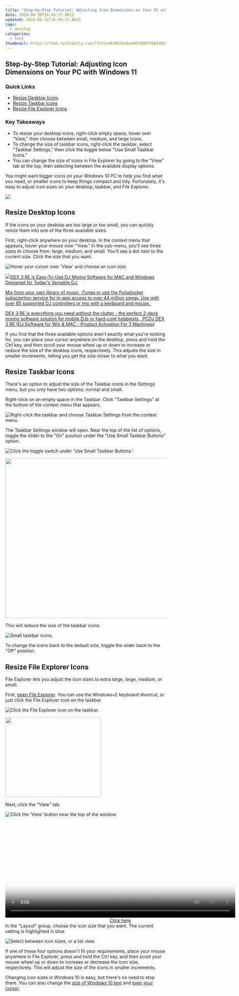 ```yaml
---
title: "Step-by-Step Tutorial: Adjusting Icon Dimensions on Your PC with Windows 11"
date: 2024-08-30T16:49:17.801Z
updated: 2024-08-31T16:49:17.801Z
tags:
  - desktop
categories:
  - tech
thumbnail: https://thmb.techidaily.com/f7e33e46d8576e8a405f890f9187eb22b423a0b9361503ab0ea4cb809046ec66.jpg
---
```


## Step-by-Step Tutorial: Adjusting Icon Dimensions on Your PC with Windows 11

### Quick Links

* [Resize Desktop Icons](https://instagram-video-recordings.techidaily.com/new-mastering-instagrams-video-opposites-a-tutorial-for-2024/)
* [Resize Taskbar Icons](https://fake-location.techidaily.com/looking-for-a-location-changer-on-meizu-21-pro-look-no-further-drfone-by-drfone-virtual-android/)
* [Resize File Explorer Icons](https://video-creation-software.techidaily.com/updated-in-2024-discover-the-best-online-neon-sign-tools-for-beginners/)

### Key Takeaways

* To resize your desktop icons, right-click empty space, hover over "View," then choose between small, medium, and large icons.
* To change the size of taskbar icons, right-click the taskbar, select "Taskbar Settings," then click the toggle below "Use Small Taskbar Icons."
* You can change the size of icons in File Explorer by going to the "View" tab at the top, then selecting between the available display options.

 You might want bigger icons on your Windows 10 PC to help you find what you need, or smaller icons to keep things compact and tidy. Fortunately, it's easy to adjust icon sizes on your desktop, taskbar, and File Explorer.

<!-- affiliate ads begin -->
<a href="https://store.massmailsoftware.com/order/checkout.php?PRODS=1047974&QTY=1&AFFILIATE=108875&CART=1"><img src="https://secure.avangate.com/images/merchant/dc87c13749315c7217cdc4ac692e704c/banera_for_partners-04_%281%29.jpg" border="0"></a>
<!-- affiliate ads end -->
##  Resize Desktop Icons

 If the icons on your desktop are too large or too small, you can quickly resize them into one of the three available sizes.

 First, right-click anywhere on your desktop. In the context menu that appears, hover your mouse over "View." In the sub-menu, you'll see three sizes to choose from: large, medium, and small. You'll see a dot next to the current size. Click the size that you want.

![Hover your cursor over 'View' and choose an icon size.](https://static1.howtogeekimages.com/wordpress/wp-content/uploads/2021/07/Hover-your-cursor-over-View-and-choose-an-icon-size..png) 

<!-- affiliate ads begin -->
<a href="https://shop.pcdj.com/order/checkout.php?PRODS=4698827&QTY=1&AFFILIATE=108875&CART=1"> <img src="https://secure.avangate.com/images/merchant/47f4b6321e9fd8e8f7326a6adc1a7c1e/products/dex3REpage-newmainscreenshot.png" border="0">DEX 3 RE is Easy-To-Use DJ Mixing Software for MAC and Windows Designed for Today's Versatile DJ. 

 Mix from your own library of music, iTunes or use the Pulselocker subsciprtion service for in-app access to over 44 million songs. Use with over 85 supported DJ controllers or mix with a keyboard and mouse.  

 DEX 3 RE is everything you need without the clutter - the perfect 2-deck mixing software solution for mobile DJs or hard-core hobbiests.  
 PCDJ DEX 3 RE (DJ Software for Win & MAC - Product Activation For 3 Machines)</a>
<!-- affiliate ads end -->
 If you find that the three available options aren't exactly what you're looking for, you can place your cursor anywhere on the desktop, press and hold the Ctrl key, and then scroll your mouse wheel up or down to increase or reduce the size of the desktop icons, respectively. This adjusts the size in smaller increments, letting you get the size closer to what you want.

##  Resize Taskbar Icons

 There's an option to adjust the size of the Taskbar icons in the Settings menu, but you only have two options: normal and small.

 Right-click on an empty space in the Taskbar. Click "Taskbar Settings" at the bottom of the context menu that appears.

![Right-click the taskbar and choose Taskbar Settings from the context menu.](https://static1.howtogeekimages.com/wordpress/wp-content/uploads/2021/07/Right-click-the-taskbar-and-choose-Taskbar-Settings-from-the-context-menu..png) 

 The Taskbar Settings window will open. Near the top of the list of options, toggle the slider to the "On" position under the "Use Small Taskbar Buttons" option.

![Click the toggle switch under 'Use Small Taskbar Buttons.'](https://static1.howtogeekimages.com/wordpress/wp-content/uploads/2024/01/1-use-small-taskbar-buttons.png) 

<!-- affiliate ads begin -->
<a href="https://appsumo.8odi.net/c/5597632/2087407/7443" target="_top" id="2087407"><img src="//a.impactradius-go.com/display-ad/7443-2087407" border="0" alt="" width="600" height="500"/></a><img height="0" width="0" src="https://appsumo.8odi.net/i/5597632/2087407/7443" style="position:absolute;visibility:hidden;" border="0" />
<!-- affiliate ads end -->
 This will reduce the size of the taskbar icons.

![Small taskbar icons.](https://static1.howtogeekimages.com/wordpress/wp-content/uploads/2021/07/Small-taskbar-icons..png) 

<!-- affiliate ads begin -->

<!-- affiliate ads end -->
 To change the icons back to the default size, toggle the slider back to the "Off" position.

##  Resize File Explorer Icons

 File Explorer lets you adjust the icon sizes to extra large, large, medium, or small.

 First, [open File Explorer](https://youtube-web.techidaily.com/ed-2024-approved-streamers-financial-health-check-in-youtubers/). You can use the Windows+E keyboard shortcut, or just click the File Explorer icon on the taskbar.

![Click the File Explorer icon on the taskbar.](https://static1.howtogeekimages.com/wordpress/wp-content/uploads/2024/01/2-open-file-explorer.png) 

<!-- affiliate ads begin -->
<a href="https://printrendy.pxf.io/c/5597632/1453721/17020" target="_top" id="1453721"><img src="//a.impactradius-go.com/display-ad/17020-1453721" border="0" alt="" width="300" height="250"/></a><img height="0" width="0" src="https://imp.pxf.io/i/5597632/1453721/17020" style="position:absolute;visibility:hidden;" border="0" />
<!-- affiliate ads end -->
 Next, click the "View" tab.

![Click the 'View' button near the top of the window.](https://static1.howtogeekimages.com/wordpress/wp-content/uploads/2024/01/3-click-view.png) 

<!-- affiliate ads begin -->
<span id="1993650">
					<video width="720" height="300" style="cursor:pointer"
           poster="//a.impactradius-go.com/display-clicktoplayimage/1993650.jpeg"
           onclick="if(!this.playClicked){this.play();this.setAttribute('controls',true);this.playClicked=true;}">
	   <source src="//a.impactradius-go.com/display-ad/22993-1993650">
	   <img src="//a.impactradius-go.com/display-clicktoplayimage/1993650.jpeg" style="border: none; height: 100%; width: 100%; object-fit: contain">
	</video>
	<div style="width:720px;text-align:center"><a href="javascript:window.open(decodeURIComponent('https%3A%2F%2Fhomestyler.sjv.io%2Fc%2F5597632%2F1993650%2F22993'), '_blank');void(0);">Click here</a></div>
</span>
<img height="0" width="0" src="https://imp.pxf.io/i/5597632/1993650/22993" style="position:absolute;visibility:hidden;" border="0" />
<!-- affiliate ads end -->
 In the "Layout" group, choose the icon size that you want. The current setting is highlighted in blue.

![Select between icon sizes, or a list view.](https://static1.howtogeekimages.com/wordpress/wp-content/uploads/2024/01/4-icon-sizes.png) 

 If one of these four options doesn't fit your requirements, place your mouse anywhere in File Explorer, press and hold the Ctrl key, and then scroll your mouse wheel up or down to increase or decrease the icon size, respectively. This will adjust the size of the icons in smaller increments.

 Changing icon sizes in Windows 10 is easy, but there's no need to stop there. You can also change the [size of Windows 10 text](https://vp-tips.techidaily.com/updated-in-2024-securing-privacy-efficient-blur-techniques-in-images/) and [even your cursor](https://fox-http.techidaily.com/reviving-brands-through-customer-video-appeals-for-2024/).

<ins class="adsbygoogle"
     style="display:block"
     data-ad-format="autorelaxed"
     data-ad-client="ca-pub-7571918770474297"
     data-ad-slot="1223367746"></ins>



<ins class="adsbygoogle"
     style="display:block"
     data-ad-client="ca-pub-7571918770474297"
     data-ad-slot="8358498916"
     data-ad-format="auto"
     data-full-width-responsive="true"></ins>


